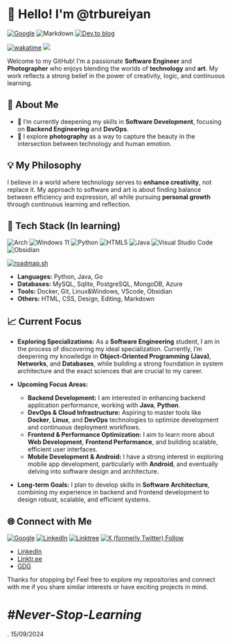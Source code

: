 # 👋 Hello! I'm @trbureiyan
[![Google](https://img.shields.io/badge/google-4285F4?style=for-the-badge&logo=google&logoColor=white)](https://g.dev/trbureiyan-dev)
![Markdown](https://img.shields.io/badge/markdown-%23000000.svg?style=for-the-badge&logo=markdown&logoColor=white)
[![Dev.to blog](https://img.shields.io/badge/dev.to-0A0A0A?style=for-the-badge&logo=dev.to&logoColor=white)](https://dev.to/trbureiyan)

[![wakatime](https://wakatime.com/badge/user/ff0dc786-008c-480b-b3dd-7f0b48ab5a35.svg)](https://wakatime.com/@ff0dc786-008c-480b-b3dd-7f0b48ab5a35)
[![](https://visitcount.itsvg.in/api?id=trbureiyan&label=Profile%20Views&color=12&icon=5&pretty=false)](https://visitcount.itsvg.in)

Welcome to my GitHub! I'm a passionate **Software Engineer** and **Photographer** who enjoys blending the worlds of **technology** and **art**. My work reflects a strong belief in the power of creativity, logic, and continuous learning. 

## 🚀 About Me

- 🌱 I’m currently deepening my skills in **Software Development**, focusing on **Backend Engineering** and **DevOps**.
- 📸 I explore **photography** as a way to capture the beauty in the intersection between technology and human emotion.

## 💡 My Philosophy
I believe in a world where technology serves to **enhance creativity**, not replace it. My approach to software and art is about finding balance between efficiency and expression, all while pursuing **personal growth** through continuous learning and reflection.

## 🔧 Tech Stack (In learning)
![Arch](https://img.shields.io/badge/Arch%20Linux-1793D1?logo=arch-linux&logoColor=fff&style=for-the-badge) 
![Windows 11](https://img.shields.io/badge/Windows%2011-%230079d5.svg?style=for-the-badge&logo=Windows%2011&logoColor=white)
![Python](https://img.shields.io/badge/python-3670A0?style=for-the-badge&logo=python&logoColor=ffdd54)
![HTML5](https://img.shields.io/badge/html5-%23E34F26.svg?style=for-the-badge&logo=html5&logoColor=white)
![Java](https://img.shields.io/badge/java-%23ED8B00.svg?style=for-the-badge&logo=openjdk&logoColor=white)
![Visual Studio Code](https://img.shields.io/badge/Visual%20Studio%20Code-0078d7.svg?style=for-the-badge&logo=visual-studio-code&logoColor=white)
![Obsidian](https://img.shields.io/badge/Obsidian-%23483699.svg?style=for-the-badge&logo=obsidian&logoColor=white)

[![roadmap.sh](https://roadmap.sh/card/wide/651220443dc8db4c64bc7757?variant=dark&roadmaps=linux%2Cjava%2Cdevops%2Cpython)](https://roadmap.sh) 

- **Languages:** Python, Java, Go
- **Databases:** MySQL, Sqlite, PostgreSQL, MongoDB, Azure
- **Tools:** Docker, Git, Linux&Windows, VScode, Obsidian
- **Others:** HTML, CSS, Design, Editing, Markdown

## 📈 Current Focus

- **Exploring Specializations:** As a **Software Engineering** student, I am in the process of discovering my ideal specialization. Currently, I’m deepening my knowledge in **Object-Oriented Programming (Java)**, **Networks**, and **Databases**, while building a strong foundation in system architecture and the exact sciences that are crucial to my career.

- **Upcoming Focus Areas:**
  - **Backend Development:** I am interested in enhancing backend application performance, working with **Java**, **Python**.
  - **DevOps & Cloud Infrastructure:** Aspiring to master tools like **Docker**, **Linux**, and **DevOps** technologies to optimize development and continuous deployment workflows.
  - **Frontend & Performance Optimization:** I aim to learn more about **Web Development**, **Frontend Performance**, and building scalable, efficient user interfaces.
  - **Mobile Development & Android:** I have a strong interest in exploring mobile app development, particularly with **Android**, and eventually delving into software design and architecture.

- **Long-term Goals:** I plan to develop skills in **Software Architecture**, combining my experience in backend and frontend development to design robust, scalable, and efficient systems.

## 🌐 Connect with Me

[![Google](https://img.shields.io/badge/google-4285F4?style=for-the-badge&logo=google&logoColor=white)](https://g.dev/trbureiyan-dev)
[![LinkedIn](https://img.shields.io/badge/linkedin-%230077B5.svg?style=for-the-badge&logo=linkedin&logoColor=white)](https://www.linkedin.com/in/trbureiyan/)
[![Linktree](https://img.shields.io/badge/linktree-1de9b6?style=for-the-badge&logo=linktree&logoColor=white)](https://linktr.ee/trbureiyan)
[![X (formerly Twitter) Follow](https://img.shields.io/twitter/follow/trbureiyan?style=for-the-badge&logo=X)](https://x.com/trbureiyan)

- [LinkedIn](https://www.linkedin.com/in/trbureiyan/)
- [Linktr.ee](https://linktr.ee/trbureiyan)
- [GDG](https://g.dev/trbureiyan-dev)

Thanks for stopping by! Feel free to explore my repositories and connect with me if you share similar interests or have exciting projects in mind.

# _#Never-Stop-Learning_

. 15/09/2024
